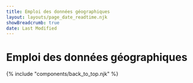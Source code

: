 ```yaml
---
title: Emploi des données géographiques
layout: layouts/page_date_readtime.njk
showBreadcrumb: true
date: Last Modified
---
```


# Emploi des données géographiques



 
{% include "components/back_to_top.njk" %}
